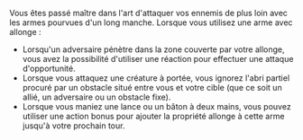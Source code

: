 ﻿---
id: combat_feats_fr.md#expert-en-armes-longues
name: Expert en armes longues
---
Vous êtes passé maître dans l'art d'attaquer vos ennemis de plus loin avec les armes pourvues d'un long manche. Lorsque vous utilisez une arme avec allonge :

* Lorsqu'un adversaire pénètre dans la zone couverte par votre allonge, vous avez la possibilité d'utiliser une réaction pour effectuer une attaque d'opportunité.
* Lorsque vous attaquez une créature à portée, vous ignorez l'abri partiel procuré par un obstacle situé entre vous et votre cible (que ce soit un allié, un adversaire ou un obstacle fixe).
* Lorsque vous maniez une lance ou un bâton à deux mains, vous pouvez utiliser une action bonus pour ajouter la propriété allonge à cette arme jusqu'à votre prochain tour.

